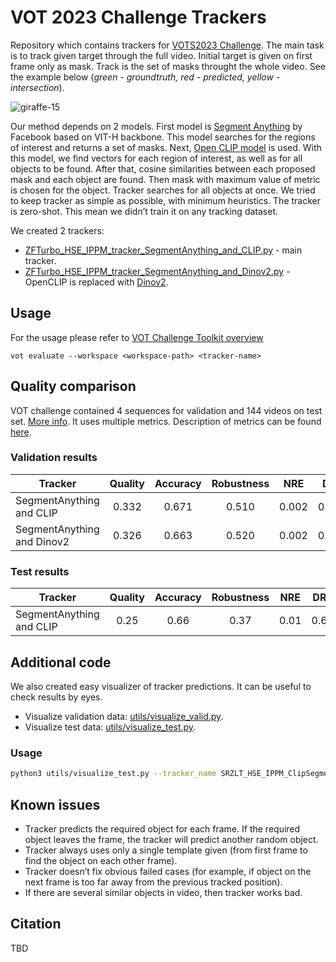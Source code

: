 # VOT 2023 Challenge Trackers
Repository which contains trackers for [VOTS2023 Challenge](https://www.votchallenge.net/vots2023/). The main task is to track given target through the full video. Initial target is given on first frame only as mask. Track is the set of masks throught the whole video. See the example below (_green - groundtruth, red - predicted, yellow - intersection_).  

![giraffe-15](images/example.gif)

Our method depends on 2 models. First model is [Segment Anything](https://github.com/facebookresearch/segment-anything) by Facebook based on VIT-H backbone. This model searches for the regions of interest and returns a set of masks. Next, [Open CLIP model](https://github.com/mlfoundations/open_clip) is used. With this model, we find vectors for each region of interest, as well as for all objects to be found. After that, cosine similarities between each proposed mask and each object are found. Then mask with maximum value of metric is chosen for the object. Tracker searches for all objects at once. We tried to keep tracker as simple as possible, with minimum heuristics. The
tracker is zero-shot. This mean we didn’t train it on any tracking dataset. 

We created 2 trackers:
* [ZFTurbo_HSE_IPPM_tracker_SegmentAnything_and_CLIP.py](ZFTurbo_HSE_IPPM_tracker_SegmentAnything_and_CLIP.py) - main tracker.
* [ZFTurbo_HSE_IPPM_tracker_SegmentAnything_and_Dinov2.py](ZFTurbo_HSE_IPPM_tracker_SegmentAnything_and_Dinov2.py) - OpenCLIP is replaced with [Dinov2](https://github.com/facebookresearch/dinov2).

## Usage

For the usage please refer to [VOT Challenge Toolkit overview](https://www.votchallenge.net/howto/overview.html)

```
vot evaluate --workspace <workspace-path> <tracker-name>
```

## Quality comparison

VOT challenge contained 4 sequences for validation and 144 videos on test set. [More info](https://www.votchallenge.net/vots2023/participation.html). It uses multiple metrics. Description of metrics can be found [here](https://data.votchallenge.net/vots2023/measures.pdf).

### Validation results

| Tracker     | Quality  | Accuracy  | Robustness  | NRE  | DRE  | ADQ |
| ------------- |:---------:|:----------:|:----------:|:----------:|:------------------:|:------------------:|
| SegmentAnything and CLIP   | 0.332   | 0.671    | 0.510     | 0.002    | 0.488  | 0.000  |
| SegmentAnything and Dinov2 | 0.326   | 0.663    | 0.520     |  0.002   | 0.478  | 0.000  |

### Test results

| Tracker     | Quality  | Accuracy  | Robustness  | NRE  | DRE  | ADQ |
| ------------- |:---------:|:----------:|:----------:|:----------:|:------------------:|:------------------:|
| SegmentAnything and CLIP   | 0.25   | 0.66    | 0.37     | 0.01    | 0.62  | 0.000  |


## Additional code

We also created easy visualizer of tracker predictions. It can be useful to check results by eyes.
* Visualize validation data: [utils/visualize_valid.py](utils/visualize_valid.py).
* Visualize test data: [utils/visualize_test.py](utils/visualize_test.py).

### Usage

```bash
python3 utils/visualize_test.py --tracker_name SRZLT_HSE_IPPM_ClipSegmentAnything --workspace /home/vot_workspace
```

## Known issues

* Tracker predicts the required object for each frame. If the required object leaves the frame,
the tracker will predict another random object.
* Tracker always uses only a single template given (from first frame to find the object on each
other frame).
* Tracker doesn’t fix obvious failed cases (for example, if object on the next frame is too far
away from the previous tracked position).
* If there are several similar objects in video, then tracker works bad.

## Citation

TBD

